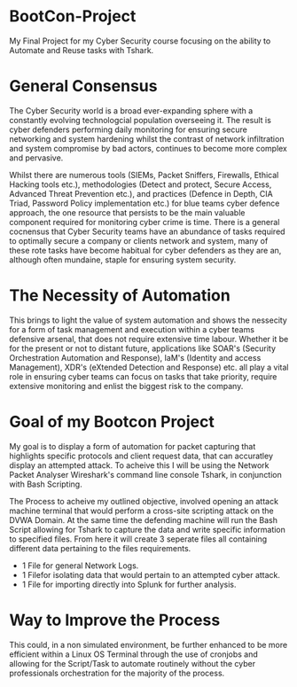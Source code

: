 # BootCon-Project
My Final Project for my Cyber Security course focusing on the ability to Automate and Reuse tasks with Tshark.

# General Consensus

The Cyber Security world is a broad ever-expanding sphere with a constantly evolving technologcial population overseeing it. The result is cyber defenders performing daily monitoring for ensuring secure networking and system hardening whilst the contrast of network infiltration and system compromise by bad actors, continues to become more complex and pervasive.

Whilst there are numerous tools (SIEMs, Packet Sniffers, Firewalls, Ethical Hacking tools etc.), methodologies (Detect and protect, Secure Access, Advanced Threat Prevention etc.), and practices (Defence in Depth, CIA Triad, Password Policy implementation etc.) for blue teams cyber defence approach, the one resource that persists to be the main valuable component required for monitoring cyber crime is time. There is a general cocnensus that Cyber Security teams have an abundance of tasks required to optimally secure a company or clients network and system, many of these rote tasks have become habitual for cyber defenders as they are an, although often mundaine, staple for ensuring system security.

# The Necessity of Automation

This brings to light the value of system automation and shows the nessecity for a form of task management and execution within a cyber teams defensive arsenal, that does not require extensive time labour. Whether it be for the present or not to distant future, applications like SOAR's (Security Orchestration Automation and Response), IaM's (Identity and access Management), XDR's (eXtended Detection and Response) etc. all play a vital role in ensuring cyber teams can focus on tasks that take priority, require extensive monitoring and enlist the biggest risk to the company.

# Goal of my Bootcon Project

My goal is to display a form of automation for packet capturing that highlights specific protocols and client request data, that can accuratley display an attempted attack. To acheive this I will be using the Network Packet Analyser Wireshark's command line console Tshark, in conjunction with Bash Scripting.

The Process to acheive my outlined objective, involved opening an attack machine terminal that would perform a cross-site scripting attack on the DVWA Domain. At the same time the defending machine will run the Bash Script allowing for Tshark to capture the data and write specific information to specified files. From here it will create 3 seperate files all containing different data pertaining to the files requirements.

- 1 File for general Network Logs.
- 1 Filefor isolating data that would pertain to an attempted cyber attack.
- 1 File for importing directly into Splunk for further analysis.

# Way to Improve the Process

This could, in a non simulated environment, be further enhanced to be more efficient within a Linux OS Terminal through the use of cronjobs and allowing for the Script/Task to automate routinely without the cyber professionals orchestration for the majority of the process.
